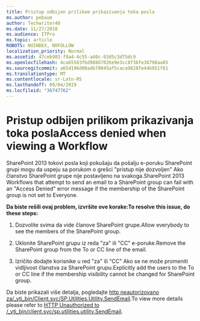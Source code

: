 ```yaml
---
title: Pristup odbijen prilikom prikazivanja toka posla
ms.author: pebaum
author: Techwriter40
ms.date: 11/27/2018
ms.audience: ITPro
ms.topic: article
ROBOTS: NOINDEX, NOFOLLOW
localization_priority: Normal
ms.assetid: 47ceb983-f9a4-4c55-a40c-03d5c3d75dc9
ms.openlocfilehash: 4ca65583fbd98867026e9e3cc8f36fe38798aa85
ms.sourcegitcommit: a65d196d00adb70045af5caca9828fe44b951f61
ms.translationtype: MT
ms.contentlocale: sr-Latn-RS
ms.lasthandoff: 09/04/2019
ms.locfileid: "36747762"
---
```

# <a name="access-denied-when-viewing-a-workflow"></a><span data-ttu-id="ff379-102">Pristup odbijen prilikom prikazivanja toka posla</span><span class="sxs-lookup"><span data-stu-id="ff379-102">Access denied when viewing a Workflow</span></span>

<span data-ttu-id="ff379-103">SharePoint 2013 tokovi posla koji pokušaju da pošalju e-poruku SharePoint grupi mogu da uspeju sa porukom o grešci "pristup nije dozvoljen" Ako članstvo SharePoint grupe nije postavljeno na svakoga.</span><span class="sxs-lookup"><span data-stu-id="ff379-103">SharePoint 2013 Workflows that attempt to send an email to a SharePoint group can fail with an "Access Denied" error message if the membership of the SharePoint group is not set to Everyone.</span></span>
  
 <span data-ttu-id="ff379-104">**Da biste rešili ovaj problem, izvršite ove korake:**</span><span class="sxs-lookup"><span data-stu-id="ff379-104">**To resolve this issue, do these steps:**</span></span>
  
 1. <span data-ttu-id="ff379-105">Dozvolite svima da vide članove SharePoint grupe.</span><span class="sxs-lookup"><span data-stu-id="ff379-105">Allow everybody to see the members of the SharePoint group.</span></span>
  
 2. <span data-ttu-id="ff379-106">Uklonite SharePoint grupu iz reda "za" ili "CC" e-poruke.</span><span class="sxs-lookup"><span data-stu-id="ff379-106">Remove the SharePoint group from the To or CC line of the email.</span></span>
  
 3. <span data-ttu-id="ff379-107">Izričito dodajte korisnike u red "za" ili "CC" Ako se ne može promeniti vidljivost članstva za SharePoint grupu.</span><span class="sxs-lookup"><span data-stu-id="ff379-107">Explicitly add the users to the To or CC line if the membership visibility cannot be changed for SharePoint group.</span></span>
  
<span data-ttu-id="ff379-108">Da biste prikazali više detalja, pogledajte [http neautorizovano za/_vti_bin/Client.svc/SP.Utilities.Utility.SendEmail](https://go.microsoft.com/fwlink/?linkid=2044694&amp;clcid=0x409).</span><span class="sxs-lookup"><span data-stu-id="ff379-108">To view more details please refer to [HTTP Unauthorized to /_vti_bin/client.svc/sp.utilities.utility.SendEmail](https://go.microsoft.com/fwlink/?linkid=2044694&amp;clcid=0x409).</span></span>
  